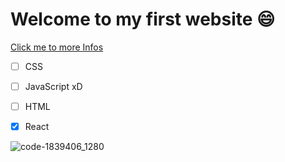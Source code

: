# Welcome to my first website 😄


[Click me to more Infos](https://google.com)

- [ ] CSS

- [ ] JavaScript xD
- [ ] HTML
- [x] React

![code-1839406_1280](https://github.com/PhilZa92/First-Repository/assets/147039345/2918a8df-6388-43df-b735-b7591b94097b)
